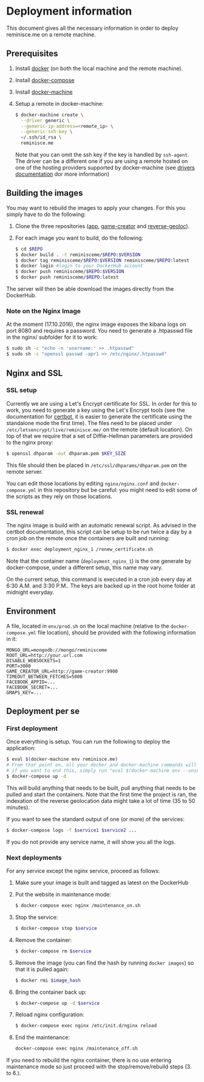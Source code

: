 # Deployment information

This document gives all the necessary information in order to deploy reminisce.me on a remote machine.

## Prerequisites

1. Install [docker](https://docs.docker.com/engine/getstarted/step_one/) (on both the local machine and the remote machine).
2. Install [docker-compose](https://docs.docker.com/compose/install/)
3. Install [docker-machine](https://docs.docker.com/machine/install-machine/)
4. Setup a remote in docker-machine:

    ```bash
    $ docker-machine create \
      --driver generic \
      --generic-ip-address=<remote_ip> \
      --generic-ssh-key \
      ~/.ssh/id_rsa \
      reminisce.me
    ```
    Note that you can omit the ssh key if the key is handled by `ssh-agent`. The driver can be a different one if you are using a remote hosted on one of the hosting providers supported by docker-machine (see  [drivers documentation](https://docs.docker.com/machine/drivers/) dor more information)

## Building the images

You may want to rebuild the images to apply your changes. For this you simply have to do the following:

1. Clone the three repositories ([app](https://github.com/reminisceme/app), [game-creator](https://github.com/reminisceme/game-creator) and [reverse-geoloc](https://github.com/reminisceme/reverse-geoloc)).
2. For each image you want to build, do the following:

    ```bash
    $ cd $REPO
    $ docker build . -t reminisceme/$REPO:$VERSION
    $ docker tag reminisceme/$REPO:$VERSION reminisceme/$REPO:latest
    $ docker login #login to your DockerHub account
    $ docker push reminisceme/$REPO:$VERSION
    $ docker push reminisceme/$REPO:latest
    ```

The server will then be able download the images directly from the DockerHub.

### Note on the Nginx Image

At the moment (17.10.2016), the nginx image exposes the kibana logs on port 8080 and requires a password. You need to generate a .htpasswd file in the nginx/ subfolder for it to work:

```bash
$ sudo sh -c "echo -n 'username:' >> .htpasswd"
$ sudo sh -c "openssl passwd -apr1 >> /etc/nginx/.htpasswd"
```

## Nginx and SSL

### SSL setup
Currently we are using a Let's Encrypt certificate for SSL. In order for this to work, you need to generate a key using the Let's Encrypt tools (see the documentation for [certbot](https://certbot.eff.org/), it is easier to generate the certificate using the standalone mode the first time). The files need to be placed under `/etc/letsencrypt/live/reminisce.me/` on the remote (default location). On top of that we require that a set of Diffie-Hellman parameters are provided to the nginx proxy:

```bash
$ openssl dhparam -out dhparam.pem $KEY_SIZE
```
This file should then be placed in `/etc/ssl/dhparams/dhparam.pem` on the remote server.

You can edit those locations by editing `nginx/nginx.conf` and `docker-compose.yml` in this repository but be careful: you might need to edit some of the scripts as they rely on those locations.

### SSL renewal

The nginx image is build with an automatic renewal script. As advised in the certbot documentation, this script can be setup to be run twice a day by a cron job on the remote once the containers are built and running:

```bash
$ docker exec deployment_nginx_1 /renew_certificate.sh
```

Note that the container name (`deployment_nginx_1`) is the one generate by docker-compose, under a different setup, this name may vary.

On the current setup, this command is executed in a cron job every day at 6:30 A.M. and 3:30 P.M.. The keys are backed up in the root home folder at midnight everyday.

## Environment

A file, located in `env/prod.sh` on the local machine (relative to the `docker-compose.yml` file location), should be provided with the following information in it:

```
MONGO_URL=mongodb://mongo/reminisceme
ROOT_URL=http://your.url.com
DISABLE_WEBSOCKETS=1
PORT=3000
GAME_CREATOR_URL=http://game-creator:9900
TIMEOUT_BETWEEN_FETCHES=5000
FACEBOOK_APPID=...
FACEBOOK_SECRET=...
GMAPS_KEY=...
```

## Deployment per se

### First deployment
Once everything is setup. You can run the following to deploy the application:

```bash
$ eval $(docker-machine env reminisce.me)
# From that point on, all your docker and docker-machine commands will be run on the remote
# if you want to end this, simply run "eval $(docker-machine env --unset)"
$ docker-compose up -d
```
This will build anything that needs to be built, pull anything that needs to be pulled and start the containers. Note that the first time the project is ran, the indexation of the reverse geolocation data might take a lot of time (35 to 50 minutes).

If you want to see the standard output of one (or more) of the services:

```bash
$ docker-compose logs -f $service1 $service2 ...
```
If you do not provide any service name, it will show you all the logs.

### Next deployments

For any service except the nginx service, proceed as follows:

1. Make sure your image is built and tagged as latest on the DockerHub
2. Put the website in maintenance mode:

    ```bash
    $ docker-compose exec nginx /maintenance_on.sh  
    ```
3. Stop the service:

    ```bash
    $ docker-compose stop $service
    ```
4. Remove the container:

    ```bash
    $ docker-compose rm $service
    ```
5. Remove the image (you can find the hash by running `docker images`) so that it is pulled again:

    ```bash
    $ docker rmi $image_hash
    ```
6. Bring the container back up:

    ```bash
    $ docker-compose up -d $service
    ```
7. Reload nginx configuration:
    ```bash
    $ docker-compose exec nginx /etc/init.d/nginx reload 
    ``` 
8. End the maintenance:

    ```bash
    docker-compose exec nginx /maintenance_off.sh
    ```

If you need to rebuild the nginx container, there is no use entering maintenance mode so just proceed with the stop/remove/rebuild steps (3. to 6.).
